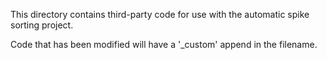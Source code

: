 This directory contains third-party code for use
with the automatic spike sorting project.

Code that has been modified will have a '_custom' append in the filename.

